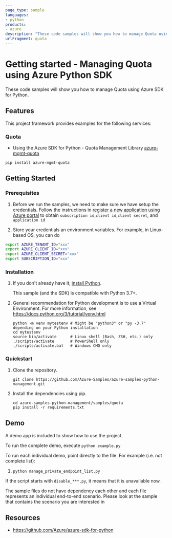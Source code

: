 ```yaml
---
page_type: sample
languages:
- python
products:
- azure
description: "These code samples will show you how to manage Quota using Azure SDK for Python."
urlFragment: quota
---
```


# Getting started - Managing Quota using Azure Python SDK

These code samples will show you how to manage Quota using Azure SDK for Python.

## Features

This project framework provides examples for the following services:

### Quota
- Using the Azure SDK for Python - Quota Management Library [azure-mgmt-quota](https://pypi.org/project/azure-mgmt-quota/)

`pip install azure-mgmt-quota`

## Getting Started

### Prerequisites

1. Before we run the samples, we need to make sure we have setup the credentials. Follow the instructions in [register a new application using Azure portal](https://docs.microsoft.com/en-us/azure/active-directory/develop/howto-create-service-principal-portal) to obtain `subscription id`,`client id`,`client secret`, and `application id`

2. Store your credentials an environment variables.
For example, in Linux-based OS, you can do
```bash
export AZURE_TENANT_ID="xxx"
export AZURE_CLIENT_ID="xxx"
export AZURE_CLIENT_SECRET="xxx"
export SUBSCRIPTION_ID="xxx"
```

### Installation

1.  If you don't already have it, [install Python](https://www.python.org/downloads/).

    This sample (and the SDK) is compatible with Python 3.7+.

2.  General recommendation for Python development is to use a Virtual Environment.
    For more information, see https://docs.python.org/3/tutorial/venv.html

    ```
    python -m venv mytestenv # Might be "python3" or "py -3.7" depending on your Python installation
    cd mytestenv
    source bin/activate      # Linux shell (Bash, ZSH, etc.) only
    ./scripts/activate       # PowerShell only
    ./scripts/activate.bat   # Windows CMD only
    ```

### Quickstart

1.  Clone the repository.

    ```
    git clone https://github.com/Azure-Samples/azure-samples-python-management.git
    ```

2.  Install the dependencies using pip.

    ```
    cd azure-samples-python-management/samples/quota
    pip install -r requirements.txt
    ```

## Demo

A demo app is included to show how to use the project.

To run the complete demo, execute `python example.py`

To run each individual demo, point directly to the file. For example (i.e. not complete list):

1. `python manage_private_endpoint_list.py`

If the script starts with `disable_***.py`, it means that it is unavailable now.

The sample files do not have dependency each other and each file represents an individual end-to-end scenario. Please look at the sample that contains the scenario you are interested in

## Resources

- https://github.com/Azure/azure-sdk-for-python